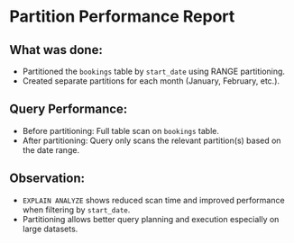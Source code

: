 # Partition Performance Report

## What was done:
- Partitioned the `bookings` table by `start_date` using RANGE partitioning.
- Created separate partitions for each month (January, February, etc.).

## Query Performance:
- Before partitioning: Full table scan on `bookings` table.
- After partitioning: Query only scans the relevant partition(s) based on the date range.

## Observation:
- `EXPLAIN ANALYZE` shows reduced scan time and improved performance when filtering by `start_date`.
- Partitioning allows better query planning and execution especially on large datasets.

